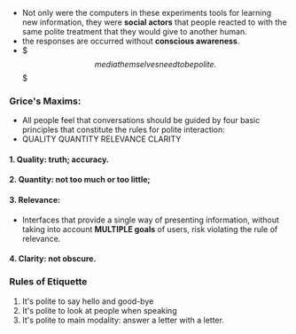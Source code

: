- Not only were the computers in these experiments tools for learning new information, they were **social actors** that people reacted to with the same polite treatment that they would give to another human.
- the responses are occurred without **conscious awareness**.
- $$$media themselves need to be polite.$$$
### Grice's Maxims:
- All people feel that conversations should be guided by four basic principles that constitute the rules for polite interaction: 
- QUALITY   QUANTITY    RELEVANCE   CLARITY
#### 1. Quality: truth; accuracy.
#### 2. Quantity: not too much or too little;
#### 3. Relevance: 
- Interfaces that provide a single way of presenting information, without taking into account **MULTIPLE goals** of users, risk violating the rule of relevance.
#### 4. Clarity: not obscure.

### Rules of Etiquette
1. It's polite to say hello and good-bye
2. It's polite to look at people when speaking
3. It's polite to main modality: answer a letter with a letter.

